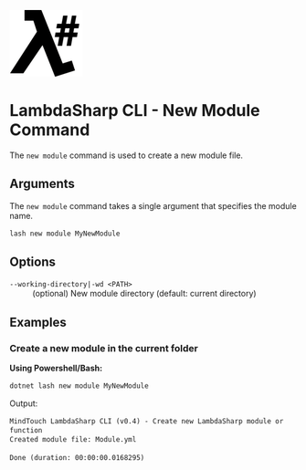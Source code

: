 ![λ#](../../../Docs/LambdaSharp_v2_small.png)

# LambdaSharp CLI - New Module Command

The `new module` command is used to create a new module file.

## Arguments

The `new module` command takes a single argument that specifies the module name.

```bash
lash new module MyNewModule
```

## Options

<dl>

<dt><code>--working-directory|-wd &lt;PATH&gt;</code></dt>
<dd>(optional) New module directory (default: current directory)</dd>

</dl>

## Examples

### Create a new module in the current folder

__Using Powershell/Bash:__
```bash
dotnet lash new module MyNewModule
```

Output:
```
MindTouch LambdaSharp CLI (v0.4) - Create new LambdaSharp module or function
Created module file: Module.yml

Done (duration: 00:00:00.0168295)
```
